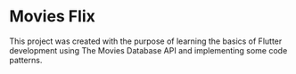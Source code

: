 # Movies Flix

This project was created with the purpose of learning the basics of Flutter development using The Movies Database API and implementing some code patterns.

